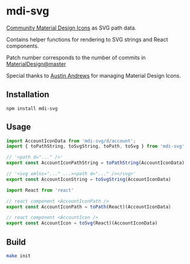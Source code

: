 # mdi-svg
[Community Material Design Icons](https://materialdesignicons.com/) as SVG path data.

Contains helper functions for rendering to SVG strings and React components.

Patch number corresponds to the number of commits in [MaterialDesign@master](https://github.com/Templarian/MaterialDesign)

Special thanks to [Austin Andrews](https://github.com/Templarian) for managing Material Design Icons.

## Installation

```
npm install mdi-svg
```

## Usage

```js
import AccountIconData from 'mdi-svg/d/account';
import { toPathString, toSvgString, toPath, toSvg } from 'mdi-svg'

// '<path d="..." />'
export const AccountIconPathString = toPathString(AccountIconData)

// '<svg xmlns="..." ...><path d="..." /></svg>'
export const AccountIconString = toSvgString(AccountIconData)

import React from 'react'

// react component <AccountIconPath />
export const AccountIconPath = toPath(React)(AccountIconData)

// react component <AccountIcon />
export const AccountIcon = toSvg(React)(AccountIconData)
```

## Build

```sh
make init
```

